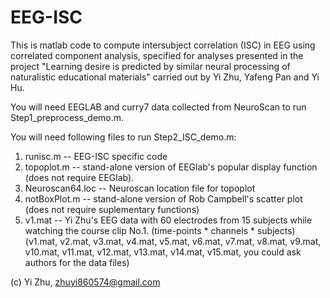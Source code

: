 # EEG-ISC
This is matlab code to compute intersubject correlation (ISC) in EEG using correlated component analysis, 
specified for analyses presented in the project "Learning desire is predicted by similar neural processing of naturalistic educational materials" carried out by Yi Zhu, Yafeng Pan and Yi Hu.

You will need EEGLAB and curry7 data collected from NeuroScan to run Step1_preprocess_demo.m.

You will need following files to run Step2_ISC_demo.m:
1. runisc.m -- EEG-ISC specific code
2. topoplot.m -- stand-alone version of EEGlab's popular display function (does not require EEGlab). 
3. Neuroscan64.loc -- Neuroscan location file for topoplot
4. notBoxPlot.m -- stand-alone version of Rob Campbell's scatter plot (does not require suplementary functions)
5. v1.mat -- Yi Zhu's EEG data with 60 electrodes from 15 subjects while watching the course clip No.1. (time-points * channels * subjects) (v1.mat, v2.mat, v3.mat, v4.mat, v5.mat, v6.mat, v7.mat, v8.mat, v9.mat, v10.mat, v11.mat, v12.mat, v13.mat, v14.mat, v15.mat, you could ask authors for the data files)


(c) Yi Zhu, zhuyi860574@gmail.com
